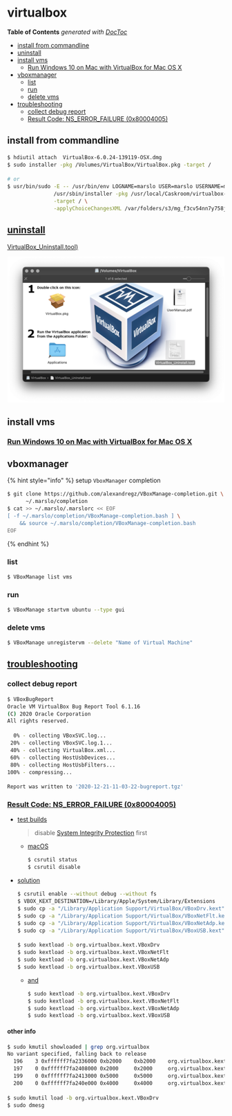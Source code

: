 # virtualbox

**Table of Contents** _generated with_ [_DocToc_](https://github.com/thlorenz/doctoc)

* [install from commandline](virtualbox.md#install-from-commandline)
* [uninstall](virtualbox.md#uninstall)
* [install vms](virtualbox.md#install-vms)
  * [Run Windows 10 on Mac with VirtualBox for Mac OS X](virtualbox.md#run-windows-10-on-mac-with-virtualbox-for-mac-os-x)
* [vboxmanager](virtualbox.md#vboxmanager)
  * [list](virtualbox.md#list)
  * [run](virtualbox.md#run)
  * [delete vms](virtualbox.md#delete-vms)
* [troubleshooting](virtualbox.md#troubleshooting)
  * [collect debug report](virtualbox.md#collect-debug-report)
  * [Result Code: NS\_ERROR\_FAILURE \(0x80004005\)](virtualbox.md#result-code-ns_error_failure-0x80004005)

## install from commandline

```bash
$ hdiutil attach  VirtualBox-6.0.24-139119-OSX.dmg
$ sudo installer -pkg /Volumes/VirtualBox/VirtualBox.pkg -target /

# or
$ usr/bin/sudo -E -- /usr/bin/env LOGNAME=marslo USER=marslo USERNAME=marslo \
               /usr/sbin/installer -pkg /usr/local/Caskroom/virtualbox-beta/6.1.0_BETA2,134221/VirtualBox.pkg \
               -target / \
               -applyChoiceChangesXML /var/folders/s3/mg_f3cv54nn7y758j_t46zt40000gn/T/choices20201221-6005-wroatz.xml
```

## [uninstall](https://osxdaily.com/2019/01/25/uninstall-virtualbox-mac-completely/)

[VirtualBox\_Uninstall.tool\)](https://github.com/marslo/ibook/tree/dcdf6b1544971779bb2a5e88f7ac8bb6145a3c5f/docs/tools/VirtualBox_Uninstall.tool)

![uninstall](../.gitbook/assets/vbox-uninstall.png)

## install vms

### [Run Windows 10 on Mac with VirtualBox for Mac OS X](https://osxdaily.com/2015/03/25/install-run-windows-10-mac-virtualbox-os-x/)

## vboxmanager

{% hint style="info" %}
setup `VboxManager` completion

```bash
$ git clone https://github.com/alexandregz/VBoxManage-completion.git \
      ~/.marslo/completion
$ cat >> ~/.marslo/.marslorc << EOF
[ -f ~/.marslo/completion/VBoxManage-completion.bash ] \
    && source ~/.marslo/completion/VBoxManage-completion.bash
EOF
```
{% endhint %}

### list

```bash
$ VBoxManage list vms
```

### run

```bash
$ VBoxManage startvm ubuntu --type gui
```

### delete vms

```bash
$ VBoxManage unregistervm --delete "Name of Virtual Machine"
```

## [troubleshooting](https://www.virtualbox.org/manual/ch12.html)

### collect debug report

```bash
$ VBoxBugReport
Oracle VM VirtualBox Bug Report Tool 6.1.16
(C) 2020 Oracle Corporation
All rights reserved.

  0% - collecting VBoxSVC.log...
 20% - collecting VBoxSVC.log.1...
 40% - collecting VirtualBox.xml...
 60% - collecting HostUsbDevices...
 80% - collecting HostUsbFilters...
100% - compressing...

Report was written to '2020-12-21-11-03-22-bugreport.tgz'
```

### [Result Code: NS\_ERROR\_FAILURE \(0x80004005\)](https://forums.virtualbox.org/viewtopic.php?f=39&t=98763&start=120)

* [test builds](https://www.virtualbox.org/wiki/Testbuilds)

  > disable [System Integrity Protection](https://developer.apple.com/library/archive/documentation/Security/Conceptual/System_Integrity_Protection_Guide/ConfiguringSystemIntegrityProtection/ConfiguringSystemIntegrityProtection.html) first

  * [macOS](https://www.virtualbox.org/download/testcase/VirtualBox-6.1.17-141968-OSX.dmg)

    ```bash
    $ csrutil status
    $ csrutil disable
    ```

* [solution](https://www.virtualbox.org/ticket/19795#comment:69)

  ```bash
  $ csrutil enable --without debug --without fs
  $ VBOX_KEXT_DESTINATION=/Library/Apple/System/Library/Extensions
  $ sudo cp -a "/Library/Application Support/VirtualBox/VBoxDrv.kext" "$VBOX_KEXT_DESTINATION"/VBoxDrv.kext
  $ sudo cp -a "/Library/Application Support/VirtualBox/VBoxNetFlt.kext" "$VBOX_KEXT_DESTINATION"/VBoxNetFlt.kext
  $ sudo cp -a "/Library/Application Support/VirtualBox/VBoxNetAdp.kext" "$VBOX_KEXT_DESTINATION"/VBoxNetAdp.kext
  $ sudo cp -a "/Library/Application Support/VirtualBox/VBoxUSB.kext" "$VBOX_KEXT_DESTINATION"/VBoxUSB.kext

  $ sudo kextload -b org.virtualbox.kext.VBoxDrv
  $ sudo kextload -b org.virtualbox.kext.VBoxNetFlt
  $ sudo kextload -b org.virtualbox.kext.VBoxNetAdp
  $ sudo kextload -b org.virtualbox.kext.VBoxUSB
  ```

  * [and](https://www.virtualbox.org/ticket/19795#comment:62)

    ```bash
    $ sudo kextload -b org.virtualbox.kext.VBoxDrv
    $ sudo kextload -b org.virtualbox.kext.VBoxNetFlt
    $ sudo kextload -b org.virtualbox.kext.VBoxNetAdp
    $ sudo kextload -b org.virtualbox.kext.VBoxUSB
    ```

#### other info

```bash
$ sudo kmutil showloaded | grep org.virtualbox
No variant specified, falling back to release
  196    3 0xffffff7fa2336000 0xb2000    0xb2000    org.virtualbox.kext.VBoxDrv (6.1.16) DAF044F0-5043-3B8E-8758-5A462567BDAA <8 6 5 3 1>
  197    0 0xffffff7fa2408000 0x2000     0x2000     org.virtualbox.kext.VBoxNetAdp (6.1.16) 76200407-D2F0-3D84-BCCF-7EEA18F16654 <196 6 5 1>
  199    0 0xffffff7fa2413000 0x5000     0x5000     org.virtualbox.kext.VBoxUSB (6.1.16) CA33FA52-5933-3F0E-9B40-8B1ECF4D6A36 <198 196 64 8 6 5 3 1>
  200    0 0xffffff7fa240e000 0x4000     0x4000     org.virtualbox.kext.VBoxNetFlt (6.1.16) C93EAF6A-676F-3370-BAE2-BDFD2BF16582 <196 8 6 5 3 1>

$ sudo kmutil load -b org.virtualbox.kext.VBoxDrv
$ sudo dmesg
```

